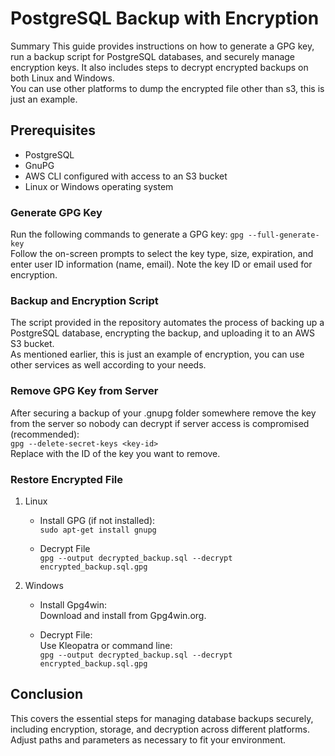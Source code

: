 # PostgreSQL Backup with Encryption

Summary
This guide provides instructions on how to generate a GPG key, run a backup script for PostgreSQL databases, and securely manage encryption keys. It also includes steps to decrypt encrypted backups on both Linux and Windows.  
You can use other platforms to dump the encrypted file other than s3, this is just an example.

## Prerequisites
 - PostgreSQL
 - GnuPG
 - AWS CLI configured with access to an S3 bucket
 - Linux or Windows operating system

### Generate GPG Key
Run the following commands to generate a GPG key: 
`gpg --full-generate-key`  
Follow the on-screen prompts to select the key type, size, expiration, and enter user ID information (name, email). Note the key ID or email used for encryption.

### Backup and Encryption Script
The script provided in the repository automates the process of backing up a PostgreSQL database, encrypting the backup, and uploading it to an AWS S3 bucket.  
As mentioned earlier, this is just an example of encryption, you can use other services as well according to your needs.

### Remove GPG Key from Server
After securing a backup of your .gnupg folder somewhere remove the key from the server so nobody can decrypt if server access is compromised (recommended):  
`gpg --delete-secret-keys <key-id>`  
Replace <key-id> with the ID of the key you want to remove.

### Restore Encrypted File
 1. Linux  
      - Install GPG (if not installed):  
        `sudo apt-get install gnupg`
        
      - Decrypt File  
        `gpg --output decrypted_backup.sql --decrypt encrypted_backup.sql.gpg`  


 2. Windows  
      - Install Gpg4win:  
        Download and install from Gpg4win.org.

      - Decrypt File:  
        Use Kleopatra or command line:  
        `gpg --output decrypted_backup.sql --decrypt encrypted_backup.sql.gpg`  

## Conclusion
This covers the essential steps for managing database backups securely, including encryption, storage, and decryption across different platforms.  
Adjust paths and parameters as necessary to fit your environment.  
